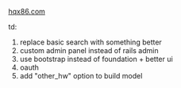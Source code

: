 [hqx86.com](http://hqx86.com/)

td:

1. replace basic search with something better
2. custom admin panel instead of rails admin
3. use bootstrap instead of foundation + better ui 
4. oauth
5. add "other_hw" option to build model
